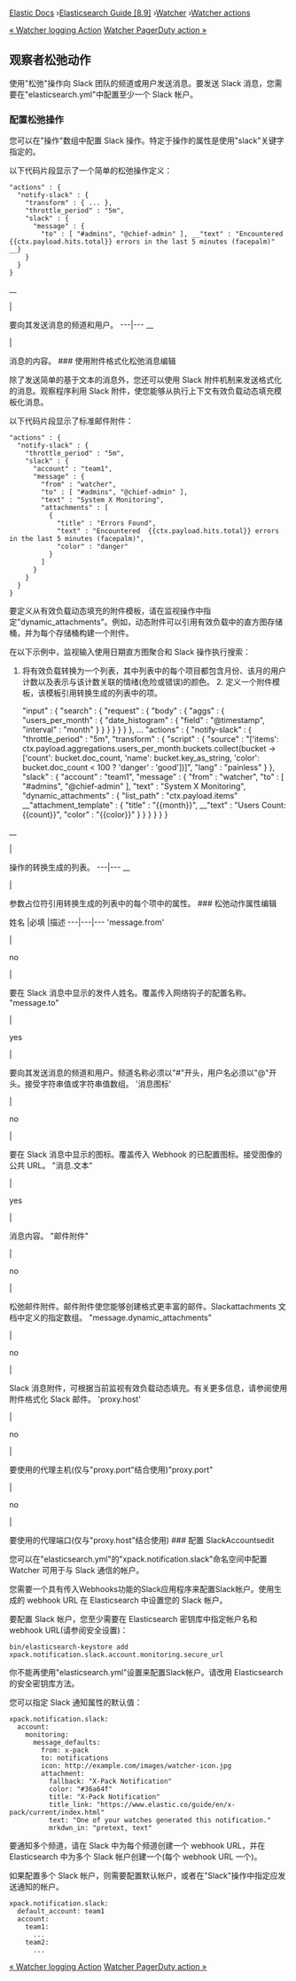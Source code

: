 

[Elastic Docs](/guide/) ›[Elasticsearch Guide [8.9]](index.md)
›[Watcher](xpack-alerting.md) ›[Watcher actions](actions.md)

[« Watcher logging Action](actions-logging.md) [Watcher PagerDuty action
»](actions-pagerduty.md)

## 观察者松弛动作

使用"松弛"操作向 Slack 团队的频道或用户发送消息。要发送 Slack 消息，您需要在"elasticsearch.yml"中配置至少一个 Slack 帐户。

### 配置松弛操作

您可以在"操作"数组中配置 Slack 操作。特定于操作的属性是使用"slack"关键字指定的。

以下代码片段显示了一个简单的松弛操作定义：

    
    
    "actions" : {
      "notify-slack" : {
        "transform" : { ... },
        "throttle_period" : "5m",
        "slack" : {
          "message" : {
            "to" : [ "#admins", "@chief-admin" ], __"text" : "Encountered  {{ctx.payload.hits.total}} errors in the last 5 minutes (facepalm)" __}
        }
      }
    }

__

|

要向其发送消息的频道和用户。   ---|---    __

|

消息的内容。   ### 使用附件格式化松弛消息编辑

除了发送简单的基于文本的消息外，您还可以使用 Slack 附件机制来发送格式化的消息。观察程序利用 Slack 附件，使您能够从执行上下文有效负载动态填充模板化消息。

以下代码片段显示了标准邮件附件：

    
    
    "actions" : {
      "notify-slack" : {
        "throttle_period" : "5m",
        "slack" : {
          "account" : "team1",
          "message" : {
            "from" : "watcher",
            "to" : [ "#admins", "@chief-admin" ],
            "text" : "System X Monitoring",
            "attachments" : [
              {
                "title" : "Errors Found",
                "text" : "Encountered  {{ctx.payload.hits.total}} errors in the last 5 minutes (facepalm)",
                "color" : "danger"
              }
            ]
          }
        }
      }
    }

要定义从有效负载动态填充的附件模板，请在监视操作中指定"dynamic_attachments"。例如，动态附件可以引用有效负载中的直方图存储桶，并为每个存储桶构建一个附件。

在以下示例中，监视输入使用日期直方图聚合和 Slack 操作执行搜索：

1. 将有效负载转换为一个列表，其中列表中的每个项目都包含月份、该月的用户计数以及表示与该计数关联的情绪(危险或错误)的颜色。  2. 定义一个附件模板，该模板引用转换生成的列表中的项。

    
    
    "input" : {
      "search" : {
        "request" : {
          "body" : {
            "aggs" : {
              "users_per_month" : {
                "date_histogram" : {
                  "field" : "@timestamp",
                  "interval" : "month"
                }
              }
            }
          }
        }
      }
    },
    ...
    "actions" : {
      "notify-slack" : {
        "throttle_period" : "5m",
        "transform" : {
          "script" : {
            "source" : "['items': ctx.payload.aggregations.users_per_month.buckets.collect(bucket -> ['count': bucket.doc_count, 'name': bucket.key_as_string, 'color': bucket.doc_count < 100 ? 'danger' : 'good'])]",
            "lang" : "painless"
          }
        },
        "slack" : {
          "account" : "team1",
          "message" : {
            "from" : "watcher",
            "to" : [ "#admins", "@chief-admin" ],
            "text" : "System X Monitoring",
            "dynamic_attachments" : {
              "list_path" : "ctx.payload.items" __"attachment_template" : {
                "title" : "{{month}}", __"text" : "Users Count: {{count}}",
                "color" : "{{color}}"
              }
            }
          }
        }
      }
    }

__

|

操作的转换生成的列表。   ---|---    __

|

参数占位符引用转换生成的列表中的每个项中的属性。   ### 松弛动作属性编辑

姓名 |必填 |描述 ---|---|--- 'message.from'

|

no

|

要在 Slack 消息中显示的发件人姓名。覆盖传入网络钩子的配置名称。   "message.to"

|

yes

|

要向其发送消息的频道和用户。频道名称必须以"#"开头，用户名必须以"@"开头。接受字符串值或字符串值数组。   '消息图标'

|

no

|

要在 Slack 消息中显示的图标。覆盖传入 Webhook 的已配置图标。接受图像的公共 URL。   "消息.文本"

|

yes

|

消息内容。   "邮件附件"

|

no

|

松弛邮件附件。邮件附件使您能够创建格式更丰富的邮件。Slackattachments 文档中定义的指定数组。   "message.dynamic_attachments"

|

no

|

Slack 消息附件，可根据当前监视有效负载动态填充。有关更多信息，请参阅使用附件格式化 Slack 邮件。   'proxy.host'

|

no

|

要使用的代理主机(仅与"proxy.port"结合使用)"proxy.port"

|

no

|

要使用的代理端口(仅与"proxy.host"结合使用) ### 配置 SlackAccountsedit

您可以在"elasticsearch.yml"的"xpack.notification.slack"命名空间中配置 Watcher 可用于与 Slack 通信的帐户。

您需要一个具有传入Webhooks功能的Slack应用程序来配置Slack帐户。使用生成的 webhook URL 在 Elasticsearch 中设置您的 Slack 帐户。

要配置 Slack 帐户，您至少需要在 Elasticsearch 密钥库中指定帐户名和 webhook URL(请参阅安全设置)：

    
    
    bin/elasticsearch-keystore add xpack.notification.slack.account.monitoring.secure_url

你不能再使用"elasticsearch.yml"设置来配置Slack帐户。请改用 Elasticsearch 的安全密钥库方法。

您可以指定 Slack 通知属性的默认值：

    
    
    xpack.notification.slack:
      account:
        monitoring:
          message_defaults:
            from: x-pack
            to: notifications
            icon: http://example.com/images/watcher-icon.jpg
            attachment:
              fallback: "X-Pack Notification"
              color: "#36a64f"
              title: "X-Pack Notification"
              title_link: "https://www.elastic.co/guide/en/x-pack/current/index.html"
              text: "One of your watches generated this notification."
              mrkdwn_in: "pretext, text"

要通知多个频道，请在 Slack 中为每个频道创建一个 webhook URL，并在 Elasticsearch 中为多个 Slack 帐户创建一个(每个 webhook URL 一个)。

如果配置多个 Slack 帐户，则需要配置默认帐户，或者在"Slack"操作中指定应发送通知的帐户。

    
    
    xpack.notification.slack:
      default_account: team1
      account:
        team1:
          ...
        team2:
          ...

[« Watcher logging Action](actions-logging.md) [Watcher PagerDuty action
»](actions-pagerduty.md)
